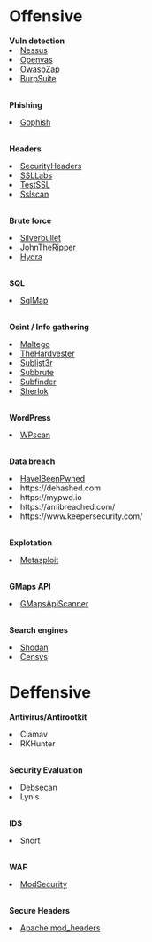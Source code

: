 <h1>Offensive</h1>
<b> Vuln detection </b>
<li><a href="https://es-la.tenable.com/products/nessus/nessus-essentials">Nessus</a></li>
<li><a href="https://openvas.org/">Openvas</a></li>
<li><a href="https://www.zaproxy.org/">OwaspZap</a></li>
<li><a href="https://portswigger.net/burp/communitydownload">BurpSuite</a></li>
<br>

<b>Phishing</b>
<li><a href="https://github.com/gophish/gophish/">Gophish</a></li>
<br>

<b>Headers</b>
<li><a href="https://securityheaders.com/">SecurityHeaders</a></li>
<li><a href="https://www.ssllabs.com/ssltest/">SSLLabs</a></li>
<li><a href="https://github.com/drwetter/testssl.sh">TestSSL</a> </li>
<li><a href="https://github.com/rbsec/sslscan">Sslscan</a></li>
<br>

<b>Brute force</b>
<li><a href="https://github.com/mohamm4dx/SilverBullet">Silverbullet</a></li>
<li><a href="https://github.com/openwall/john">JohnTheRipper</a></li>
<li><a href="https://github.com/vanhauser-thc/thc-hydra">Hydra</a></li>
<br>

<b>SQL</b>
<li><a href="https://github.com/sqlmapproject/sqlmap">SqlMap</a></li>
<br>
  
<b>Osint / Info gathering</b>
<li><a href="https://maltego.com">Maltego</a></li>
<li><a href="https://github.com/laramies/theHarvester">TheHardvester</a></li>
<li><a href="https://github.com/aboul3la/Sublist3r">Sublist3r</a></li>
<li><a href="https://github.com/TheRook/subbrute">Subbrute</a></li>
<li><a href="https://github.com/projectdiscovery/subfinder">Subfinder</a></li>
<li><a href="https://github.com/sherlock-project/sherlock">Sherlok</a></li>
<br>

<b>WordPress</b>
<li><a href="https://github.com/wpscanteam/wpscan">WPscan</a></li>
<br>

<b>Data breach</b>
<li><a href="https://haveibeenpwned.com/">HaveIBeenPwned</a></li>
<li>https://dehashed.com</li>
<li>https://mypwd.io</li>
<li>https://amibreached.com/</li>
<li>https://www.keepersecurity.com/</li>
<br>

<b>Explotation</b>
<li><a href="https://www.metasploit.com/">Metasploit</a></li>
<br>

<b>GMaps API</b>
<li><a href="https://github.com/ozguralp/gmapsapiscanner/">GMapsApiScanner</a></li>
<br>

<b>Search engines</b>
<li><a href="https://shodan.io">Shodan</a></li>
<li><a href="https://search.censys.io/">Censys</a></li>


<h1>Deffensive</h1>

<b>Antivirus/Antirootkit</b>
<li>Clamav</li>
<li>RKHunter</li>
<br>

<b>Security Evaluation</b>
<li>Debsecan</li>
<li>Lynis</li>
<br>

<b>IDS</b>
<li>Snort</li>
<br>

<b>WAF</b>
<li><a href="https://github.com/JavierGomezSanchez/mod_security">ModSecurity</a></li>
<br>
 
<b>Secure Headers</b>
<li><a href="https://github.com/JavierGomezSanchez/mod_headers">Apache mod_headers</a></li>



